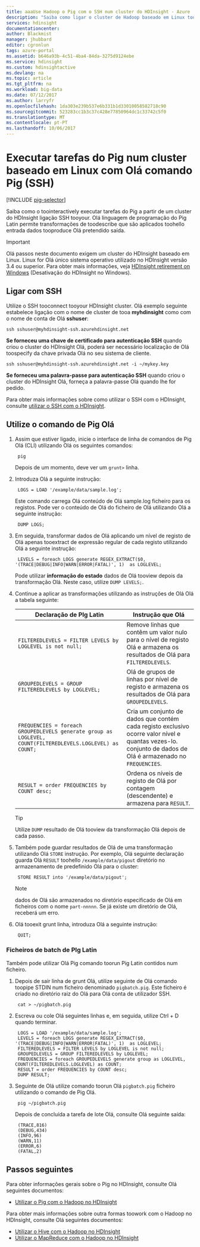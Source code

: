 ```yaml
---
title: aaaUse Hadoop o Pig com o SSH num cluster do HDInsight - Azure | Microsoft Docs
description: "Saiba como ligar o cluster de Hadoop baseado em Linux tooa com SSH e, em seguida, utilize Olá Pig comando toorun Pig Latin instruções interativamente, ou como um lote da tarefa."
services: hdinsight
documentationcenter: 
author: Blackmist
manager: jhubbard
editor: cgronlun
tags: azure-portal
ms.assetid: b646a93b-4c51-4ba4-84da-3275d9124ebe
ms.service: hdinsight
ms.custom: hdinsightactive
ms.devlang: na
ms.topic: article
ms.tgt_pltfrm: na
ms.workload: big-data
ms.date: 07/12/2017
ms.author: larryfr
ms.openlocfilehash: 1da303e239b537e6b331b1d33010058582718c90
ms.sourcegitcommit: 523283cc1b3c37c428e77850964dc1c33742c5f0
ms.translationtype: MT
ms.contentlocale: pt-PT
ms.lasthandoff: 10/06/2017
---
```

# <a name="run-pig-jobs-on-a-linux-based-cluster-with-hello-pig-command-ssh"></a>Executar tarefas do Pig num cluster baseado em Linux com Olá comando Pig (SSH)

[!INCLUDE [pig-selector](../../includes/hdinsight-selector-use-pig.md)]

Saiba como o toointeractively executar tarefas do Pig a partir de um cluster do HDInsight ligação SSH tooyour. Olá linguagem de programação do Pig Latin permite transformações de toodescribe que são aplicados toohello entrada dados tooproduce Olá pretendido saída.

> [!IMPORTANT]
> Olá passos neste documento exigem um cluster do HDInsight baseado em Linux. Linux for Olá único sistema operativo utilizado no HDInsight versão 3.4 ou superior. Para obter mais informações, veja [HDInsight retirement on Windows](hdinsight-component-versioning.md#hdinsight-windows-retirement) (Desativação do HDInsight no Windows).

## <a id="ssh"></a>Ligar com SSH

Utilize o SSH tooconnect tooyour HDInsight cluster. Olá exemplo seguinte estabelece ligação com o nome de cluster de tooa **myhdinsight** como com o nome de conta de Olá **sshuser**:

    ssh sshuser@myhdinsight-ssh.azurehdinsight.net

**Se forneceu uma chave de certificado para autenticação SSH** quando criou o cluster do HDInsight Olá, poderá ser necessário localização de Olá toospecify da chave privada Olá no seu sistema de cliente.

    ssh sshuser@myhdinsight-ssh.azurehdinsight.net -i ~/mykey.key

**Se forneceu uma palavra-passe para autenticação SSH** quando criou o cluster do HDInsight Olá, forneça a palavra-passe Olá quando lhe for pedido.

Para obter mais informações sobre como utilizar o SSH com o HDInsight, consulte [utilizar o SSH com o HDInsight](hdinsight-hadoop-linux-use-ssh-unix.md).

## <a id="pig"></a>Utilize o comando de Pig Olá

1. Assim que estiver ligado, inicie o interface de linha de comandos de Pig Olá (CLI) utilizando Olá os seguintes comandos:

        pig

    Depois de um momento, deve ver um `grunt>` linha.

2. Introduza Olá a seguinte instrução:

        LOGS = LOAD '/example/data/sample.log';

    Este comando carrega Olá conteúdo de Olá sample.log ficheiro para os registos. Pode ver o conteúdo de Olá do ficheiro de Olá utilizando Olá a seguinte instrução:

        DUMP LOGS;

3. Em seguida, transformar dados de Olá aplicando um nível de registo de Olá apenas tooextract de expressão regular de cada registo utilizando Olá a seguinte instrução:

        LEVELS = foreach LOGS generate REGEX_EXTRACT($0, '(TRACE|DEBUG|INFO|WARN|ERROR|FATAL)', 1)  as LOGLEVEL;

    Pode utilizar **informação do estado** dados de Olá tooview depois da transformação Olá. Neste caso, utilize `DUMP LEVELS;`.

4. Continue a aplicar as transformações utilizando as instruções de Olá Olá a tabela seguinte:

    | Declaração de PIg Latin | Instrução que Olá |
    | ---- | ---- |
    | `FILTEREDLEVELS = FILTER LEVELS by LOGLEVEL is not null;` | Remove linhas que contêm um valor nulo para o nível de registo Olá e armazena os resultados de Olá para `FILTEREDLEVELS`. |
    | `GROUPEDLEVELS = GROUP FILTEREDLEVELS by LOGLEVEL;` | Olá de grupos de linhas por nível de registo e armazena os resultados de Olá para `GROUPEDLEVELS`. |
    | `FREQUENCIES = foreach GROUPEDLEVELS generate group as LOGLEVEL, COUNT(FILTEREDLEVELS.LOGLEVEL) as COUNT;` | Cria um conjunto de dados que contém cada registo exclusivo ocorre valor nível e quantas vezes-lo. conjunto de dados de Olá é armazenado no `FREQUENCIES`. |
    | `RESULT = order FREQUENCIES by COUNT desc;` | Ordena os níveis de registo de Olá por contagem (descendente) e armazena para `RESULT`. |

    > [!TIP]
    > Utilize `DUMP` resultado de Olá tooview da transformação Olá depois de cada passo.

5. Também pode guardar resultados de Olá de uma transformação utilizando Olá `STORE` instrução. Por exemplo, Olá seguinte declaração guarda Olá `RESULT` toohello `/example/data/pigout` diretório no armazenamento de predefinido Olá para o cluster:

        STORE RESULT into '/example/data/pigout';

   > [!NOTE]
   > dados de Olá são armazenados no diretório especificado de Olá em ficheiros com o nome `part-nnnnn`. Se já existe um diretório de Olá, receberá um erro.

6. Olá tooexit grunt linha, introduza Olá a seguinte instrução:

        QUIT;

### <a name="pig-latin-batch-files"></a>Ficheiros de batch de PIg Latin

Também pode utilizar Olá Pig comando toorun Pig Latin contidos num ficheiro.

1. Depois de sair linha de grunt Olá, utilize seguinte de Olá comando toopipe STDIN num ficheiro denominado `pigbatch.pig`. Este ficheiro é criado no diretório raiz do Olá para Olá conta de utilizador SSH.

        cat > ~/pigbatch.pig

2. Escreva ou cole Olá seguintes linhas e, em seguida, utilize Ctrl + D quando terminar.

        LOGS = LOAD '/example/data/sample.log';
        LEVELS = foreach LOGS generate REGEX_EXTRACT($0, '(TRACE|DEBUG|INFO|WARN|ERROR|FATAL)', 1)  as LOGLEVEL;
        FILTEREDLEVELS = FILTER LEVELS by LOGLEVEL is not null;
        GROUPEDLEVELS = GROUP FILTEREDLEVELS by LOGLEVEL;
        FREQUENCIES = foreach GROUPEDLEVELS generate group as LOGLEVEL, COUNT(FILTEREDLEVELS.LOGLEVEL) as COUNT;
        RESULT = order FREQUENCIES by COUNT desc;
        DUMP RESULT;

3. Seguinte de Olá utilize comando toorun Olá `pigbatch.pig` ficheiro utilizando o comando de Pig Olá.

        pig ~/pigbatch.pig

    Depois de concluída a tarefa de lote Olá, consulte Olá seguinte saída:

        (TRACE,816)
        (DEBUG,434)
        (INFO,96)
        (WARN,11)
        (ERROR,6)
        (FATAL,2)


## <a id="nextsteps"></a>Passos seguintes

Para obter informações gerais sobre o Pig no HDInsight, consulte Olá seguintes documentos:

* [Utilizar o Pig com o Hadoop no HDInsight](hdinsight-use-pig.md)

Para obter mais informações sobre outra formas toowork com o Hadoop no HDInsight, consulte Olá seguintes documentos:

* [Utilizar o Hive com o Hadoop no HDInsight](hdinsight-use-hive.md)
* [Utilizar o MapReduce com o Hadoop no HDInsight](hdinsight-use-mapreduce.md)
